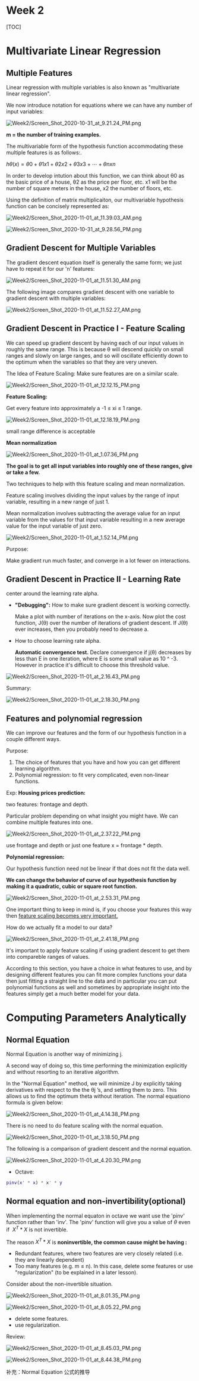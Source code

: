 # Week 2

[TOC]

# Multivariate Linear Regression

## Multiple Features

Linear regression with multiple variables is also known as "multivariate linear regression".

We now introduce notation for equations where we can have any number of input variables:

![Week2/Screen_Shot_2020-10-31_at_9.21.24_PM.png](Week2/Screen_Shot_2020-10-31_at_9.21.24_PM.png)

**m = the number of training examples.**

The multivariable form of the hypothesis function accommodating these multiple features is as follows:.

$hθ​(x)=θ0​+θ1​x1​+θ2​x2​+θ3​x3​+⋯+θn​xn$

In order to develop intution about this function, we can think about θ0 as the basic price of a house, θ2 as the price per floor, etc. x1 will be the number of square meters in the house, x2 the number of floors, etc.

Using the definition of matrix multiplicaiton, our multivariable hypothesis function can be concisely represented as:

![Week2/Screen_Shot_2020-11-01_at_11.39.03_AM.png](Week2/Screen_Shot_2020-11-01_at_11.39.03_AM.png)

![Week2/Screen_Shot_2020-10-31_at_9.28.56_PM.png](Week2/Screen_Shot_2020-10-31_at_9.28.56_PM.png)

## Gradient Descent for Multiple Variables

The gradient descent equation itself is generally the same form; we just have to repeat it for our 'n' features:

![Week2/Screen_Shot_2020-11-01_at_11.51.30_AM.png](Week2/Screen_Shot_2020-11-01_at_11.51.30_AM.png)

The following image compares gradient descent with  one variable to gradient descent with multiple variables:

![Week2/Screen_Shot_2020-11-01_at_11.52.27_AM.png](Week2/Screen_Shot_2020-11-01_at_11.52.27_AM.png)

## Gradient Descent in Practice I - Feature Scaling

We can speed up gradient descent by having each of our input values in roughly the same range. This is because θ will descend quickly on small ranges and slowly on large ranges, and so will oscillate efficiently down to the  optimum when the variables so that they are very uneven.

The Idea of Feature Scaling: Make sure features are on a similar scale.

![Week2/Screen_Shot_2020-11-01_at_12.12.15_PM.png](Week2/Screen_Shot_2020-11-01_at_12.12.15_PM.png)

**Feature Scaling:**

Get every feature into approximately a -1 ≤ xi ≤ 1 range.

![Week2/Screen_Shot_2020-11-01_at_12.18.19_PM.png](Week2/Screen_Shot_2020-11-01_at_12.18.19_PM.png)

small range difference is acceptable

**Mean normalization**

![Week2/Screen_Shot_2020-11-01_at_1.07.36_PM.png](Week2/Screen_Shot_2020-11-01_at_1.07.36_PM.png)

**The goal is to get all input variables into roughly one of these ranges, give or take a few.**

Two techniques to help with this feature scaling and mean normalization.

Feature scaling involves dividing the input values by the range of input variable, resulting in a new range of just 1.

Mean normalization involves subtracting the average value for an input variable from the values for that input variable resulting in a new average value for the input variable of just zero.

![Week2/Screen_Shot_2020-11-01_at_1.52.14_PM.png](Week2/Screen_Shot_2020-11-01_at_1.52.14_PM.png)

Purpose: 

Make gradient run much faster, and converge in a lot fewer on interactions.

## Gradient Descent in Practice II - Learning Rate

center around the learning rate alpha.

- **"Debugging":** How to make sure gradient descent is working correctly.
  
    Make a plot with number of iterations on the x-axis. Now plot the cost function, J(θ) over the number of iterations of gradient descent. If J(θ) ever increases, then you probably need to decrease a.

- How to choose learning rate alpha.
  
    **Automatic convergence test.** Declare convergence if j(θ) decreases by less than E in one iteration, where E is some small value as 10 ^ -3. However in practice it's difficult to choose this threshold value.

![Week2/Screen_Shot_2020-11-01_at_2.16.43_PM.png](Week2/Screen_Shot_2020-11-01_at_2.16.43_PM.png)

Summary:

![Week2/Screen_Shot_2020-11-01_at_2.18.30_PM.png](Week2/Screen_Shot_2020-11-01_at_2.18.30_PM.png)

## Features and polynomial regression

We can improve our features and the form of our hypothesis function in a couple different ways.

Purpose:

1. The choice of features that you have and how you can get different learning algorithm.
2. Polynomial regression: to fit very complicated, even non-linear functions.

Exp: **Housing prices prediction:**

two features: frontage and depth.

Particular problem depending on what insight you might have. We can combine multiple features into one. 

![Week2/Screen_Shot_2020-11-01_at_2.37.22_PM.png](Week2/Screen_Shot_2020-11-01_at_2.37.22_PM.png)

use frontage and depth or just one feature x = frontage * depth.

**Polynomial regression:**

Our hypothesis function need not be linear if that does not fit the data well.

**We can change the behavior of curve of our hypothesis function by making it a quadratic, cubic or square root function.**

![Week2/Screen_Shot_2020-11-01_at_2.53.31_PM.png](Week2/Screen_Shot_2020-11-01_at_2.53.31_PM.png)

One important thing to keep in mind is, if you choose your features this way then <u>feature scaling becomes very important.</u>

How do we actually fit a model to our data?

![Week2/Screen_Shot_2020-11-01_at_2.41.18_PM.png](Week2/Screen_Shot_2020-11-01_at_2.41.18_PM.png)

It's important to apply feature scaling if using gradient descent to get them into compareble ranges of values.

According to this section, you have a choice in what features to use, and by designing different features you can fit more complex functions your data then just fitting a straight line to the data and in particular you can put polynomial functions as well and sometimes by appropriate insight into the features simply get a much better model for your data.

# Computing Parameters Analytically

## Normal Equation

Normal Equation is another way of minimizing j.

A second way of doing so, this time performing the minimization explicitly and without resorting to an iterative algorithm.

In the "Normal Equation" method, we will minimize J by explicitly taking derivatives with respect to the the θj ’s, and setting them to zero. This allows  us to find the optimum theta without iteration. The normal equationo formula is given below:

![Week2/Screen_Shot_2020-11-01_at_4.14.38_PM.png](Week2/Screen_Shot_2020-11-01_at_4.14.38_PM.png)

There is no need to do feature scaling with the normal equation.

![Week2/Screen_Shot_2020-11-01_at_3.18.50_PM.png](Week2/Screen_Shot_2020-11-01_at_3.18.50_PM.png)

The following is a comparison of gradient descent and the normal equation.

![Week2/Screen_Shot_2020-11-01_at_4.20.30_PM.png](Week2/Screen_Shot_2020-11-01_at_4.20.30_PM.png)

- Octave:

```matlab
pinv(x' * x) * x' * y
```

## Normal  equation and non-invertibility(optional)

 When implementing the normal equaton in octave we want use the 'pinv' function rather than 'inv'. The 'pinv' function will give you a value of *θ* even if  $X^T * X$ is not invertible.

The reason $X^T * X$ is **noninvertible, the common cause might be having :**

- Redundant features, where two features are very closely related (i.e. they are linearly dependent)
- Too many features (e.g. m ≤ n). In this case, delete some features or use "regularization" (to be explained in a later lesson).

Consider about the non-invertible situation.

![Week2/Screen_Shot_2020-11-01_at_8.01.35_PM.png](Week2/Screen_Shot_2020-11-01_at_8.01.35_PM.png)

![Week2/Screen_Shot_2020-11-01_at_8.05.22_PM.png](Week2/Screen_Shot_2020-11-01_at_8.05.22_PM.png)

- delete some features.
- use regularization.

Review:

![Week2/Screen_Shot_2020-11-01_at_8.45.03_PM.png](Week2/Screen_Shot_2020-11-01_at_8.45.03_PM.png)

![Week2/Screen_Shot_2020-11-01_at_8.44.38_PM.png](Week2/Screen_Shot_2020-11-01_at_8.44.38_PM.png)

补充：Normal Equation 公式的推导